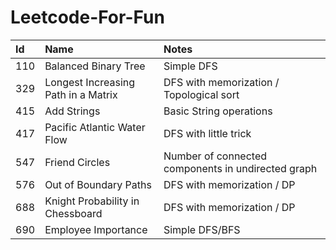 # Leetcode-For-Fun

| Id   | Name                                   | Notes                                    |
|:---- |:---------------------------------------|:-----------------------------------------|
| 110  | Balanced Binary Tree                   | Simple DFS                               |
| 329  | Longest Increasing Path in a Matrix    | DFS with memorization / Topological sort |
| 415  | Add Strings                            | Basic String operations                  |
| 417  | Pacific Atlantic Water Flow            | DFS with little trick                    |
| 547  | Friend Circles                         | Number of connected components in undirected graph |
| 576  | Out of Boundary Paths                  | DFS with memorization / DP               |
| 688  | Knight Probability in Chessboard       | DFS with memorization / DP               |
| 690  | Employee Importance                    | Simple DFS/BFS                           |
